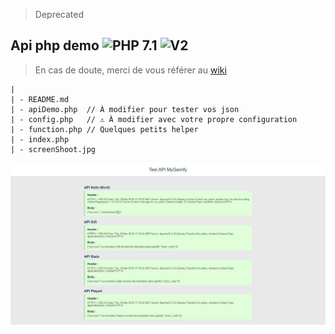 > Deprecated

## Api php demo ![PHP 7.1](https://img.shields.io/badge/PHP-7.1-blue.svg) ![V2](https://img.shields.io/badge/GamifyAPI-V2-red.svg)
> En cas de doute, merci de vous référer au [wiki](https://github.com/MyGamify/api/wiki)


````
|
| - README.md
| - apiDemo.php  // À modifier pour tester vos json
| - config.php   // ⚠ À modifier avec votre propre configuration
| - function.php // Quelques petits helper
| - index.php
| - screenShoot.jpg
````

![screenShoot.jpg](/screenShoot.jpg)
